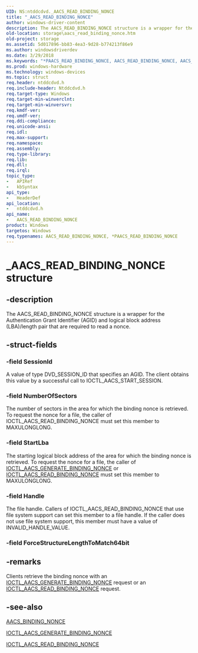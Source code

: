 ```yaml
---
UID: NS:ntddcdvd._AACS_READ_BINDING_NONCE
title: "_AACS_READ_BINDING_NONCE"
author: windows-driver-content
description: The AACS_READ_BINDING_NONCE structure is a wrapper for the Authentication Grant Identifier (AGID) and logical block address (LBA)/length pair that are required to read a nonce.
old-location: storage\aacs_read_binding_nonce.htm
old-project: storage
ms.assetid: 5d017896-bb83-4ea3-9d28-b774213f86e9
ms.author: windowsdriverdev
ms.date: 3/29/2018
ms.keywords: "*PAACS_READ_BINDING_NONCE, AACS_READ_BINDING_NONCE, AACS_READ_BINDING_NONCE structure [Storage Devices], PAACS_READ_BINDING_NONCE, PAACS_READ_BINDING_NONCE structure pointer [Storage Devices], _AACS_READ_BINDING_NONCE, ntddcdvd/AACS_READ_BINDING_NONCE, ntddcdvd/PAACS_READ_BINDING_NONCE, storage.aacs_read_binding_nonce, structs-DVD_bc4b150f-5fa2-4c8d-b8fa-d3c3bf1c8639.xml"
ms.prod: windows-hardware
ms.technology: windows-devices
ms.topic: struct
req.header: ntddcdvd.h
req.include-header: Ntddcdvd.h
req.target-type: Windows
req.target-min-winverclnt: 
req.target-min-winversvr: 
req.kmdf-ver: 
req.umdf-ver: 
req.ddi-compliance: 
req.unicode-ansi: 
req.idl: 
req.max-support: 
req.namespace: 
req.assembly: 
req.type-library: 
req.lib: 
req.dll: 
req.irql: 
topic_type:
-	APIRef
-	kbSyntax
api_type:
-	HeaderDef
api_location:
-	ntddcdvd.h
api_name:
-	AACS_READ_BINDING_NONCE
product: Windows
targetos: Windows
req.typenames: AACS_READ_BINDING_NONCE, *PAACS_READ_BINDING_NONCE
---
```


# _AACS_READ_BINDING_NONCE structure


## -description


The AACS_READ_BINDING_NONCE structure is a wrapper for the Authentication Grant Identifier (AGID) and logical block address (LBA)/length pair that are required to read a nonce.


## -struct-fields




### -field SessionId

A value of type DVD_SESSION_ID that specifies an AGID. The client obtains this value by a successful call to IOCTL_AACS_START_SESSION.


### -field NumberOfSectors

The number of sectors in the area for which the binding nonce is retrieved. To request the nonce for a file, the caller of IOCTL_AACS_READ_BINDING_NONCE must set this member to MAXULONGLONG.


### -field StartLba

The starting logical block address of the area for which the binding nonce is retrieved. To request the nonce for a file, the caller of <a href="https://msdn.microsoft.com/library/windows/hardware/ff559248">IOCTL_AACS_GENERATE_BINDING_NONCE</a> or <a href="https://msdn.microsoft.com/library/windows/hardware/ff559262">IOCTL_AACS_READ_BINDING_NONCE</a> must set this member to MAXULONGLONG.


### -field Handle

The file handle. Callers of IOCTL_AACS_READ_BINDING_NONCE that use file system support can set this member to a file handle. If the caller does not use file system support, this member must have a value of INVALID_HANDLE_VALUE.


### -field ForceStructureLengthToMatch64bit


## -remarks



Clients retrieve the binding nonce with an <a href="https://msdn.microsoft.com/library/windows/hardware/ff559248">IOCTL_AACS_GENERATE_BINDING_NONCE</a> request or an <a href="https://msdn.microsoft.com/library/windows/hardware/ff559262">IOCTL_AACS_READ_BINDING_NONCE</a> request.




## -see-also




<a href="https://msdn.microsoft.com/library/windows/hardware/ff550106">AACS_BINDING_NONCE</a>



<a href="https://msdn.microsoft.com/library/windows/hardware/ff559248">IOCTL_AACS_GENERATE_BINDING_NONCE</a>



<a href="https://msdn.microsoft.com/library/windows/hardware/ff559262">IOCTL_AACS_READ_BINDING_NONCE</a>
 

 


